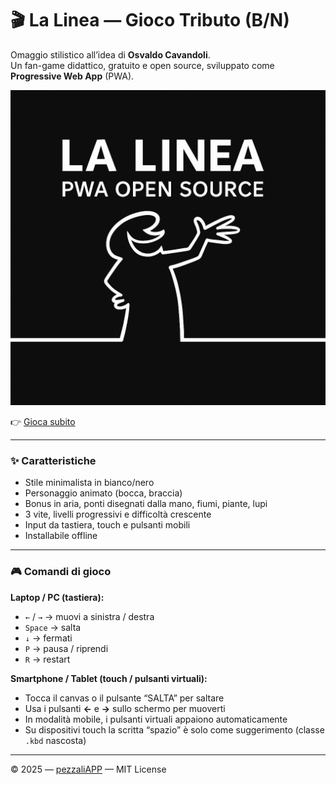 # 🎬 La Linea — Gioco Tributo (B/N)

Omaggio stilistico all’idea di **Osvaldo Cavandoli**.  
Un fan-game didattico, gratuito e open source, sviluppato come **Progressive Web App** (PWA).

![Anteprima](image.png)

👉 [Gioca subito](https://www.alessandropezzali.it/Linea_sperimentale/)

---

### ✨ Caratteristiche

- Stile minimalista in bianco/nero  
- Personaggio animato (bocca, braccia)  
- Bonus in aria, ponti disegnati dalla mano, fiumi, piante, lupi  
- 3 vite, livelli progressivi e difficoltà crescente  
- Input da tastiera, touch e pulsanti mobili  
- Installabile offline

---

### 🎮 Comandi di gioco

**Laptop / PC (tastiera):**  
- `←` / `→` → muovi a sinistra / destra  
- `Space` → salta  
- `↓` → fermati  
- `P` → pausa / riprendi  
- `R` → restart

**Smartphone / Tablet (touch / pulsanti virtuali):**  
- Tocca il canvas o il pulsante “SALTA” per saltare  
- Usa i pulsanti **←** e **→** sullo schermo per muoverti  
- In modalità mobile, i pulsanti virtuali appaiono automaticamente  
- Su dispositivi touch la scritta “spazio” è solo come suggerimento (classe `.kbd` nascosta)

---

© 2025 — [pezzaliAPP](https://www.alessandropezzali.it) — MIT License
